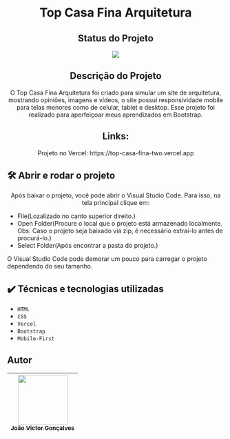 <h1 align="center">Top Casa Fina Arquitetura</h1>

<h2 align="center">Status do Projeto</h2>

<p align="center">
<img src="https://img.shields.io/badge/STATUS-FINALIZADO-green">
</p>

<h2 align="center">Descrição do Projeto</h2>

<p align="center">O Top Casa Fina Arquitetura foi criado para simular um site de arquitetura, mostrando opiniões, imagens e vídeos, o site possui responsividade mobile para telas menores como de celular, tablet e desktop. Esse projeto foi realizado para aperfeiçoar meus aprendizados em Bootstrap.</p>

<h2 align="center">Links:</h2>

<p align="center">Projeto no Vercel: https://top-casa-fina-two.vercel.app</p>

## 🛠️ Abrir e rodar o projeto

<p align="center">Após baixar o projeto, você pode abrir o Visual Studio Code. Para isso, na tela principal clique em:</p>
<ul>
  <li>File(Lozalizado no canto superior direito.)</li>
  <li>Open Folder(Procure o local que o projeto está armazenado localmente. Obs: Caso o projeto seja baixado via zip, é necessário extraí-lo antes de procurá-lo.)</li>
  <li>Select Folder(Após encontrar a pasta do projeto.)</li>
</ul>
<p>O Visual Studio Code pode demorar um pouco para carregar o projeto dependendo do seu tamanho.</p>

## ✔️ Técnicas e tecnologias utilizadas

- ``HTML``
- ``CSS``
- ``Vercel``
- ``Bootstrap``
- ``Mobile-First``

## Autor

| [<img src="https://avatars.githubusercontent.com/jvictorgs" width=115><br><sub>João Victor Gonçalves</sub>](https://github.com/jvictorgs) |
| :---: |



